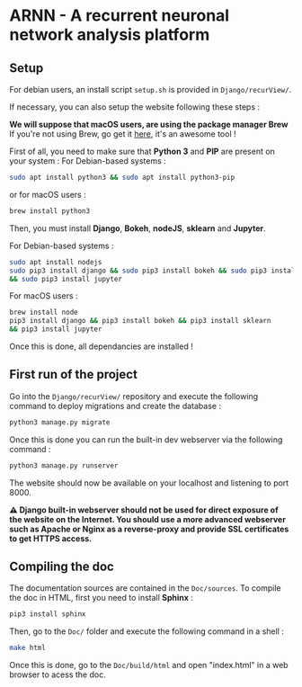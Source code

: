 # ARNN - A recurrent neuronal network analysis platform

## Setup

For debian users, an install script `setup.sh` is provided in `Django/recurView/`.

If necessary, you can also setup the website following these steps :

**We will suppose that macOS users, are using the package manager Brew**
If you're not using Brew, go get it [here](https://brew.sh/), it's an awesome tool !

First of all, you need to make sure that **Python 3** and **PIP** are present on your system :
For Debian-based systems :
```bash
sudo apt install python3 && sudo apt install python3-pip
```
or for macOS users :
```bash
brew install python3
```
Then, you must install **Django**, **Bokeh**, **nodeJS**, **sklearn** and **Jupyter**.

For Debian-based systems :
```bash
sudo apt install nodejs
sudo pip3 install django && sudo pip3 install bokeh && sudo pip3 install sklearn 
&& sudo pip3 install jupyter
```
For macOS users :
```bash
brew install node
pip3 install django && pip3 install bokeh && pip3 install sklearn
&& pip3 install jupyter
```
Once this is done, all dependancies are installed !

## First run of the project
Go into the `Django/recurView/` repository and execute the following command to deploy migrations and create the database :
```bash
python3 manage.py migrate
```
Once this is done you can run the built-in dev webserver via the following command :
```bash
python3 manage.py runserver
```
The website should now be available on your localhost and listening to port 8000.

**:warning: Django built-in webserver should not be used for direct exposure of the website on the Internet. You should use a more advanced webserver such as Apache or Nginx as a reverse-proxy and provide SSL certificates to get HTTPS access.**

## Compiling the doc
The documentation sources are contained in the `Doc/sources`.
To compile the doc in HTML, first you need to install **Sphinx** :
```bash
pip3 install sphinx
```
Then, go to the `Doc/` folder and execute the following command in a shell :
```bash
make html
```
Once this is done, go to the `Doc/build/html` and open "index.html" in a web browser to acess the doc.
